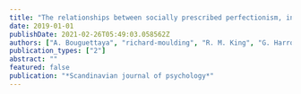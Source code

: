 ```yaml
---
title: "The relationships between socially prescribed perfectionism, in-group affect, negative urgency, and disordered eating in women"
date: 2019-01-01
publishDate: 2021-02-26T05:49:03.058562Z
authors: ["A. Bouguettaya", "richard-moulding", "R. M. King", "G. Harrold"]
publication_types: ["2"]
abstract: ""
featured: false
publication: "*Scandinavian journal of psychology*"
---
```


